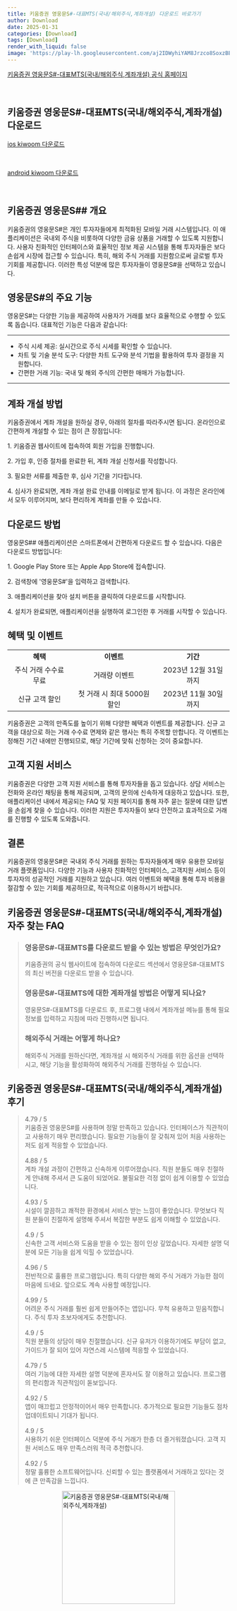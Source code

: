 ```yaml
---
title: 키움증권 영웅문S#-대표MTS(국내/해외주식,계좌개설) 다운로드 바로가기
author: Download
date: 2025-01-31
categories: [Download]
tags: [Download]
render_with_liquid: false
image: 'https://play-lh.googleusercontent.com/aj2IDWyhiYAM8Jrzco8SoxzBE91qq5fuWGMxSqnaKswNFPRV0JKzDo7dEaMynNZds1V2=s256-rw'
---
```

<p><a class='click-button' title='키움증권 영웅문S#-대표MTS(국내/해외주식,계좌개설)' href='https://www.kiwoom.com/' rel='nofollow'>키움증권 영웅문S#-대표MTS(국내/해외주식,계좌개설) 공식 홈페이지</a></p><br>
<h2 id='키움증권 영웅문S#-대표MTS(국내/해외주식,계좌개설)_다운로드'>키움증권 영웅문S#-대표MTS(국내/해외주식,계좌개설) 다운로드</h2>
<p><a class="click-button ios" title="kiwoom 다운로드" href="https://apps.apple.com/kr/app/%ED%82%A4%EC%9B%80%EC%A6%9D%EA%B6%8C-%EC%98%81%EC%9B%85%EB%AC%B8s-new/id1570370057" rel="nofollow">ios kiwoom 다운로드</a></p><br>
<p><a class="click-button android" title="kiwoom 다운로드" href="https://play.google.comhttps://play.google.com/store/apps/details?id=com.kiwoom.heromts" rel="nofollow">android kiwoom 다운로드</a></p><br>


<h2 id='키움증권 영웅문S## 개요'>키움증권 영웅문S## 개요</h2>

<p>키움증권의 영웅문S#은 개인 투자자들에게 최적화된 모바일 거래 시스템입니다. 이 애플리케이션은 국내외 주식을 비롯하여 다양한 금융 상품을 거래할 수 있도록 지원합니다. 사용자 친화적인 인터페이스와 효율적인 정보 제공 시스템을 통해 투자자들은 보다 손쉽게 시장에 접근할 수 있습니다. 특히, 해외 주식 거래를 지원함으로써 글로벌 투자 기회를 제공합니다. 이러한 특성 덕분에 많은 투자자들이 영웅문S#을 선택하고 있습니다.</p>

<h2 id='영웅문S#의 주요 기능'>영웅문S#의 주요 기능</h2>

<p>영웅문S#는 다양한 기능을 제공하여 사용자가 거래를 보다 효율적으로 수행할 수 있도록 돕습니다. 대표적인 기능은 다음과 같습니다:</p>

<hr />

<ul>
    <li>주식 시세 제공: 실시간으로 주식 시세를 확인할 수 있습니다.</li>
    <li>차트 및 기술 분석 도구: 다양한 차트 도구와 분석 기법을 활용하여 투자 결정을 지원합니다.</li>
    <li>간편한 거래 기능: 국내 및 해외 주식의 간편한 매매가 가능합니다.</li>
</ul>

<hr />

<h2 id='계좌 개설 방법'>계좌 개설 방법</h2>

<p>키움증권에서 계좌 개설을 원하실 경우, 아래의 절차를 따라주시면 됩니다. 온라인으로 간편하게 개설할 수 있는 점이 큰 장점입니다:</p>

<p>1. 키움증권 웹사이트에 접속하여 회원 가입을 진행합니다.</p>

<p>2. 가입 후, 인증 절차를 완료한 뒤, 계좌 개설 신청서를 작성합니다.</p>

<p>3. 필요한 서류를 제출한 후, 심사 기간을 기다립니다.</p>

<p>4. 심사가 완료되면, 계좌 개설 완료 안내를 이메일로 받게 됩니다. 이 과정은 온라인에서 모두 이루어지며, 보다 편리하게 계좌를 만들 수 있습니다.</p>

<h2 id='다운로드 방법'>다운로드 방법</h2>

<p>영웅문S## 애플리케이션은 스마트폰에서 간편하게 다운로드 할 수 있습니다. 다음은 다운로드 방법입니다:</p>

<p>1. Google Play Store 또는 Apple App Store에 접속합니다.</p>

<p>2. 검색창에 '영웅문S#'을 입력하고 검색합니다.</p>

<p>3. 애플리케이션을 찾아 설치 버튼을 클릭하여 다운로드를 시작합니다.</p>

<p>4. 설치가 완료되면, 애플리케이션을 실행하여 로그인한 후 거래를 시작할 수 있습니다.</p>

<h2 id='혜택 및 이벤트'>혜택 및 이벤트</h2>

<table>
    <tr>
        <td style="text-align: center; height: 17px;"><b>혜택</b></td>
        <td style="text-align: center; height: 17px;"><b>이벤트</b></td>
        <td style="text-align: center; height: 17px;"><b>기간</b></td>
    </tr>
    <tr>
        <td style="text-align: center; height: 17px;">주식 거래 수수료 무료</td>
        <td style="text-align: center; height: 17px;">거래량 이벤트</td>
        <td style="text-align: center; height: 17px;">2023년 12월 31일까지</td>
    </tr>
    <tr>
        <td style="text-align: center; height: 17px;">신규 고객 할인</td>
        <td style="text-align: center; height: 17px;">첫 거래 시 최대 5000원 할인</td>
        <td style="text-align: center; height: 17px;">2023년 11월 30일까지</td>
    </tr>
</table>

<p>키움증권은 고객의 만족도를 높이기 위해 다양한 혜택과 이벤트를 제공합니다. 신규 고객을 대상으로 하는 거래 수수료 면제와 같은 행사는 특히 주목할 만합니다. 각 이벤트는 정해진 기간 내에만 진행되므로, 해당 기간에 맞춰 신청하는 것이 중요합니다.</p>

<h2 id='고객 지원 서비스'>고객 지원 서비스</h2>

<p>키움증권은 다양한 고객 지원 서비스를 통해 투자자들을 돕고 있습니다. 상담 서비스는 전화와 온라인 채팅을 통해 제공되며, 고객의 문의에 신속하게 대응하고 있습니다. 또한, 애플리케이션 내에서 제공되는 FAQ 및 지원 페이지를 통해 자주 묻는 질문에 대한 답변을 손쉽게 찾을 수 있습니다. 이러한 지원은 투자자들이 보다 안전하고 효과적으로 거래를 진행할 수 있도록 도와줍니다.</p>

<h2 id='결론'>결론</h2>

<p>키움증권의 영웅문S#은 국내외 주식 거래를 원하는 투자자들에게 매우 유용한 모바일 거래 플랫폼입니다. 다양한 기능과 사용자 친화적인 인터페이스, 고객지원 서비스 등이 투자자의 성공적인 거래를 지원하고 있습니다. 여러 이벤트와 혜택을 통해 투자 비용을 절감할 수 있는 기회를 제공하므로, 적극적으로 이용하시기 바랍니다.</p>


<h2 id='키움증권 영웅문S#-대표MTS(국내/해외주식,계좌개설)_자주_찾는_FAQ'>키움증권 영웅문S#-대표MTS(국내/해외주식,계좌개설) 자주 찾는 FAQ</h2>
<div itemscope="" itemtype="https://schema.org/FAQPage"> 
<blockquote> 
<div itemscope="" itemprop="mainEntity" itemtype="https://schema.org/Question"> 
<h3 itemprop="name">영웅문S#-대표MTS를 다운로드 받을 수 있는 방법은 무엇인가요?</h3> 
<div itemscope="" itemprop="acceptedAnswer" itemtype="https://schema.org/Answer"> 
<span itemprop="text"> 
<p>키움증권의 공식 웹사이트에 접속하여 다운로드 섹션에서 영웅문S#-대표MTS의 최신 버전을 다운로드 받을 수 있습니다.</p> 
</span> </div> 

<p></div> </p>

<div itemscope="" itemprop="mainEntity" itemtype="https://schema.org/Question"> 
<h3 itemprop="name">영웅문S#-대표MTS에 대한 계좌개설 방법은 어떻게 되나요?</h3> 
<div itemscope="" itemprop="acceptedAnswer" itemtype="https://schema.org/Answer"> 
<span itemprop="text"> 
<p>영웅문S#-대표MTS를 다운로드 후, 프로그램 내에서 계좌개설 메뉴를 통해 필요 정보를 입력하고 지침에 따라 진행하시면 됩니다.</p> 
</span> </div> 

<p></div> </p>

<div itemscope="" itemprop="mainEntity" itemtype="https://schema.org/Question"> 
<h3 itemprop="name">해외주식 거래는 어떻게 하나요?</h3> 
<div itemscope="" itemprop="acceptedAnswer" itemtype="https://schema.org/Answer"> 
<span itemprop="text"> 
<p>해외주식 거래를 원하신다면, 계좌개설 시 해외주식 거래를 위한 옵션을 선택하시고, 해당 기능을 활성화하여 해외주식 거래를 진행하실 수 있습니다.</p> 
</span> </div> 

<p></div> 
</blockquote> 
</div></p>
<h2 id='키움증권 영웅문S#-대표MTS(국내/해외주식,계좌개설)_후기'>키움증권 영웅문S#-대표MTS(국내/해외주식,계좌개설) 후기</h2>
<div itemscope itemtype="https://schema.org/Product">
  <blockquote>
  <div itemprop="review" itemscope itemtype="https://schema.org/Review">
      <div itemprop="reviewRating" itemscope itemtype="https://schema.org/Rating"> <span itemprop="ratingValue">4.79</span> / <span itemprop="bestRating">5</span> </div>
      <span itemprop="reviewBody">키움증권 영웅문S#를 사용하며 정말 만족하고 있습니다. 인터페이스가 직관적이고 사용하기 매우 편리했습니다. 필요한 기능들이 잘 갖춰져 있어 처음 사용하는 저도 쉽게 적응할 수 있었습니다.</span>
  </div>
  <br>
  <div itemprop="review" itemscope itemtype="https://schema.org/Review">
      <div itemprop="reviewRating" itemscope itemtype="https://schema.org/Rating"> <span itemprop="ratingValue">4.88</span> / <span itemprop="bestRating">5</span> </div>
      <span itemprop="reviewBody">계좌 개설 과정이 간편하고 신속하게 이루어졌습니다. 직원 분들도 매우 친절하게 안내해 주셔서 큰 도움이 되었어요. 불필요한 걱정 없이 쉽게 이용할 수 있었습니다.</span>
  </div>
  <br>
  <div itemprop="review" itemscope itemtype="https://schema.org/Review">
      <div itemprop="reviewRating" itemscope itemtype="https://schema.org/Rating"> <span itemprop="ratingValue">4.93</span> / <span itemprop="bestRating">5</span> </div>
      <span itemprop="reviewBody">시설이 깔끔하고 쾌적한 환경에서 서비스 받는 느낌이 좋았습니다. 무엇보다 직원 분들이 친절하게 설명해 주셔서 복잡한 부분도 쉽게 이해할 수 있었습니다.</span>
  </div>
  <br>
  <div itemprop="review" itemscope itemtype="https://schema.org/Review">
      <div itemprop="reviewRating" itemscope itemtype="https://schema.org/Rating"> <span itemprop="ratingValue">4.9</span> / <span itemprop="bestRating">5</span> </div>
      <span itemprop="reviewBody">신속한 고객 서비스와 도움을 받을 수 있는 점이 인상 깊었습니다. 자세한 설명 덕분에 모든 기능을 쉽게 익힐 수 있었습니다.</span>
  </div>
  <br>
  <div itemprop="review" itemscope itemtype="https://schema.org/Review">
      <div itemprop="reviewRating" itemscope itemtype="https://schema.org/Rating"> <span itemprop="ratingValue">4.96</span> / <span itemprop="bestRating">5</span> </div>
      <span itemprop="reviewBody">전반적으로 훌륭한 프로그램입니다. 특히 다양한 해외 주식 거래가 가능한 점이 마음에 드네요. 앞으로도 계속 사용할 예정입니다.</span>
  </div>
  <br>
  <div itemprop="review" itemscope itemtype="https://schema.org/Review">
      <div itemprop="reviewRating" itemscope itemtype="https://schema.org/Rating"> <span itemprop="ratingValue">4.99</span> / <span itemprop="bestRating">5</span> </div>
      <span itemprop="reviewBody">어려운 주식 거래를 훨씬 쉽게 만들어주는 앱입니다. 무척 유용하고 믿음직합니다. 주식 투자 초보자에게도 추천합니다.</span>
  </div>
  <br>
  <div itemprop="review" itemscope itemtype="https://schema.org/Review">
      <div itemprop="reviewRating" itemscope itemtype="https://schema.org/Rating"> <span itemprop="ratingValue">4.9</span> / <span itemprop="bestRating">5</span> </div>
      <span itemprop="reviewBody">직원 분들의 상담이 매우 친절했습니다. 신규 유저가 이용하기에도 부담이 없고, 가이드가 잘 되어 있어 자연스레 시스템에 적응할 수 있었습니다.</span>
  </div>
  <br>
  <div itemprop="review" itemscope itemtype="https://schema.org/Review">
      <div itemprop="reviewRating" itemscope itemtype="https://schema.org/Rating"> <span itemprop="ratingValue">4.79</span> / <span itemprop="bestRating">5</span> </div>
      <span itemprop="reviewBody">여러 기능에 대한 자세한 설명 덕분에 혼자서도 잘 이용하고 있습니다. 프로그램의 편리함과 직관적임이 돋보입니다.</span>
  </div>
  <br>
  <div itemprop="review" itemscope itemtype="https://schema.org/Review">
      <div itemprop="reviewRating" itemscope itemtype="https://schema.org/Rating"> <span itemprop="ratingValue">4.92</span> / <span itemprop="bestRating">5</span> </div>
      <span itemprop="reviewBody">앱이 매끄럽고 안정적이어서 매우 만족합니다. 추가적으로 필요한 기능들도 점차 업데이트되니 기대가 됩니다.</span>
  </div>
  <br>
  <div itemprop="review" itemscope itemtype="https://schema.org/Review">
      <div itemprop="reviewRating" itemscope itemtype="https://schema.org/Rating"> <span itemprop="ratingValue">4.9</span> / <span itemprop="bestRating">5</span> </div>
      <span itemprop="reviewBody">사용하기 쉬운 인터페이스 덕분에 주식 거래가 한층 더 즐거워졌습니다. 고객 지원 서비스도 매우 만족스러워 적극 추천합니다.</span>
  </div>
  <br>
  <div itemprop="review" itemscope itemtype="https://schema.org/Review">
      <div itemprop="reviewRating" itemscope itemtype="https://schema.org/Rating"> <span itemprop="ratingValue">4.92</span> / <span itemprop="bestRating">5</span> </div>
      <span itemprop="reviewBody">정말 훌륭한 소프트웨어입니다. 신뢰할 수 있는 플랫폼에서 거래하고 있다는 것에 큰 만족감을 느낍니다.</span>
  </div>
  </blockquote>
</div>
<figure class="image" style="display: flex; justify-content: center; align-items: center; margin: 0;"><img src="https://play-lh.googleusercontent.com/aj2IDWyhiYAM8Jrzco8SoxzBE91qq5fuWGMxSqnaKswNFPRV0JKzDo7dEaMynNZds1V2=s256-rw" alt="키움증권 영웅문S#-대표MTS(국내/해외주식,계좌개설)" width="256" height="256" style="max-width: 100%; height: auto;"></figure>